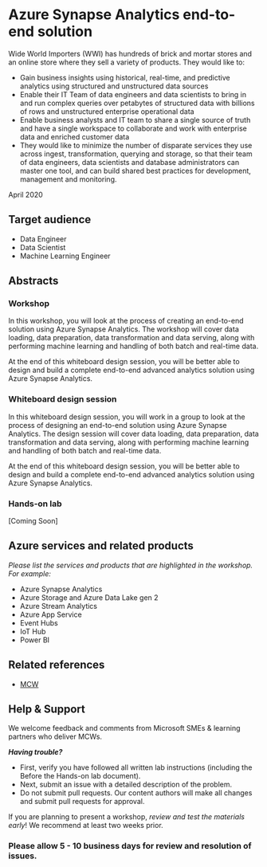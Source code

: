# Azure Synapse Analytics end-to-end solution
Wide World Importers (WWI) has hundreds of brick and mortar stores and an online store where they sell a variety of products. They would like to:

* Gain business insights using historical, real-time, and predictive analytics using structured and unstructured data sources
*	Enable their IT Team of data engineers and data scientists to bring in and run complex queries over petabytes of structured data with billions of rows and unstructured enterprise operational data
*	Enable business analysts and IT team to share a single source of truth and have a single workspace to collaborate and work with enterprise data and enriched customer data
*	They would like to minimize the number of disparate services they use across ingest, transformation, querying and storage, so that their team of data engineers, data scientists and database administrators can master one tool, and can build shared best practices for development, management and monitoring.

April 2020

## Target audience
- Data Engineer
- Data Scientist
- Machine Learning Engineer


## Abstracts

### Workshop
In this workshop, you will look at the process of creating an end-to-end solution using Azure Synapse Analytics. The workshop will cover data loading, data preparation, data transformation and data serving, along with performing machine learning and handling of both batch and real-time data.

At the end of this whiteboard design session, you will be better able to design and build a complete end-to-end advanced analytics solution using Azure Synapse Analytics.

### Whiteboard design session
In this whiteboard design session, you will work in a group to look at the process of designing an end-to-end solution using Azure Synapse Analytics. The design session will cover data loading, data preparation, data transformation and data serving, along with performing machine learning and handling of both batch and real-time data.

At the end of this whiteboard design session, you will be better able to design and build a complete end-to-end advanced analytics solution using Azure Synapse Analytics.

### Hands-on lab
[Coming Soon]

## Azure services and related products
*Please list the services and products that are highlighted in the workshop. For example:*
-	Azure Synapse Analytics
-	Azure Storage and Azure Data Lake gen 2
-	Azure Stream Analytics
-	Azure App Service
-	Event Hubs
-	IoT Hub
-	Power BI


## Related references
- [MCW](https://github.com/Microsoft/MCW)

## Help & Support

We welcome feedback and comments from Microsoft SMEs & learning partners who deliver MCWs.  

***Having trouble?***
- First, verify you have followed all written lab instructions (including the Before the Hands-on lab document).
- Next, submit an issue with a detailed description of the problem.
- Do not submit pull requests. Our content authors will make all changes and submit pull requests for approval.  

If you are planning to present a workshop, *review and test the materials early*! We recommend at least two weeks prior.

### Please allow 5 - 10 business days for review and resolution of issues.
